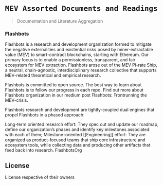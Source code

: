 # `MEV Assorted Documents and Readings`

> Documentation and Literature Aggregation 

###  Flashbots

Flashbots is a research and development organization formed to mitigate the negative externalities and existential risks posed by miner-extractable value (MEV) to smart-contract blockchains, starting with Ethereum. Our primary focus is to enable a permissionless, transparent, and fair ecosystem for MEV extraction. Flashbots arose out of the MEV Pi-rate Ship, a neutral, chain-agnostic, interdisciplinary research collective that supports MEV-related theoretical and empirical research.

Flashbots is committed to open source. The best way to learn about Flashbots is to follow our progress in each repo. Find out more about Flashbots organization in our medium post Flashbots: Frontrunning the MEV-crisis.

Flashbots research and development are tightly-coupled dual engines that propel Flashbots in a phased approach:

Long-term oriented research effort: They spec out and update our roadmap, define our organization’s phases and identify key milestones associated with each of them;
Milestone-oriented [[Engineering]] effort: They are organized as product-focused teams that ship core infrastructure and ecosystem tools, while collecting data and producing other artifacts that feed back into research.
FlashbotsOrg

## License

License respective of their owners
